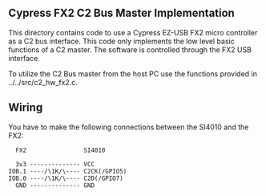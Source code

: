 Cypress FX2 C2 Bus Master Implementation
----------------------------------------
This directory contains code to use a Cypress EZ-USB FX2 micro controller as a
C2 bus interface. This code only implements the low level basic functions of a
C2 master. The software is controlled through the FX2 USB interface.

To utilize the C2 Bus master from the host PC use the functions provided in
../../src/c2_hw_fx2.c.

Wiring
------
You have to make the following connections between the SI4010 and the FX2:

      FX2                SI4010

      3v3 -------------- VCC
    IOB.1 ----/\1K/\---- C2CK(/GPIO5)
    IOB.0 ----/\1K/\---- C2D(/GPIO7)
      GND -------------- GND
